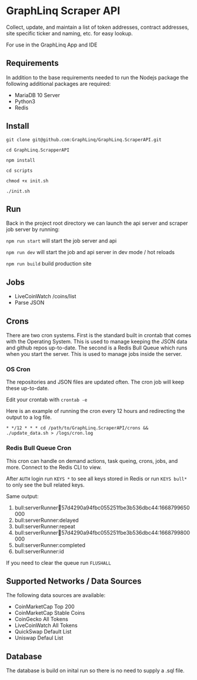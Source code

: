 # GraphLinq Scraper API

Collect, update, and maintain a list of token addresses, contract addresses, site specific ticker and naming, etc. for easy lookup.

For use in the GraphLinq App and IDE

## Requirements

In addition to the base requirements needed to run the Nodejs package the following additional packages are required:

- MariaDB 10 Server
- Python3
- Redis

## Install

`git clone git@github.com:GraphLinq/GraphLinq.ScraperAPI.git`

`cd GraphLinq.ScrapperAPI`

`npm install`

`cd scripts`

`chmod +x init.sh`

`./init.sh`

## Run

Back in the project root directory we can launch the api server and scraper job server by running:

`npm run start` will start the job server and api

`npm run dev` will start the job and api server in dev mode / hot reloads

`npm run build` build production site

## Jobs

- LiveCoinWatch /coins/list
- Parse JSON

## Crons

There are two cron systems. First is the standard built in crontab that comes with the Operating System. This is used to manage keeping the JSON data and github repos up-to-date. The second is a Redis Bull Queue which runs when you start the server. This is used to manage jobs inside the server.

### OS Cron

The repositories and JSON files are updated often. The cron job will keep these up-to-date.

Edit your crontab with `crontab -e`

Here is an example of running the cron every 12 hours and redirecting the output to a log file.

`* */12 * * * cd /path/to/GraphLinq.ScraperAPI/crons && ./update_data.sh > /logs/cron.log`

### Redis Bull Queue Cron

This cron can handle on demand actions, task queing, crons, jobs, and more. Connect to the Redis CLI to view.

After `AUTH` login run `KEYS *` to see all keys stored in Redis or run `KEYS bull*` to only see the bull related keys.

Same output:

1. bull:serverRunner:repeat:57d4290a94fbc055251fbe3b536dbc44:1668799650000
2. bull:serverRunner:delayed
3. bull:serverRunner:repeat
4. bull:serverRunner:repeat:57d4290a94fbc055251fbe3b536dbc44:1668799800000
5. bull:serverRunner:completed
6. bull:serverRunner:id

If you need to clear the queue run `FLUSHALL`

## Supported Networks / Data Sources

The following data sources are available:

- CoinMarketCap Top 200
- CoinMarketCap Stable Coins
- CoinGecko All Tokens
- LiveCoinWatch All Tokens
- QuickSwap Default List
- Uniswap Defaul List

## Database

The database is build on inital run so there is no need to supply a .sql file.
